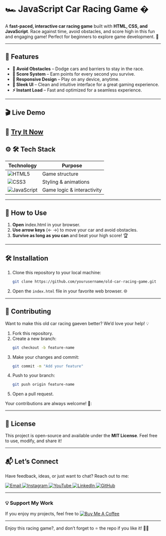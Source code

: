 # 🏎️ JavaScript Car Racing Game � 


A **fast-paced, interactive car racing game** built with **HTML, CSS, and JavaScript**. Race against time, avoid obstacles, and score high in this fun and engaging game! Perfect for beginners to explore game development. 🚀


---

## 🌟 Features  
- **🚧 Avoid Obstacles** – Dodge cars and barriers to stay in the race.  
- **🎯 Score System** – Earn points for every second you survive.
- **📱 Responsive Design** – Play on any device, anytime. 
- **🎨 Sleek UI** – Clean and intuitive interface for a great gaming experience.  
- **⚡ Instant Load** – Fast and optimized for a seamless experience.


---      
## 🎬 Live Demo 

🔗 **[Try It Now](https://ai-powered-lost-and-found.netlify.app/)**  
---

## ⚙ 🛠 Tech Stack
| **Technology**  | **Purpose** |
|-----------------|-------------|
| ![HTML5](https://img.shields.io/badge/HTML5-E34F26?style=for-the-badge&logo=html5&logoColor=white) | Game structure | 
| ![CSS3](https://img.shields.io/badge/CSS3-1572B6?style=for-the-badge&logo=css3&logoColor=white) | Styling & animations | 
| ![JavaScript](https://img.shields.io/badge/JavaScript-F7DF1E?style=for-the-badge&logo=javascript&logoColor=black) | Game logic & interactivity |  

---

## 🚀 How to Use 
1. **Open** index.html in your browser.  
2. **Use arrow keys** (← →) to move your car and avoid obstacles.
3. **Survive as long as you can** and beat your high score! 🏆

   

---

## 🛠️ Installation  

1. Clone this repository to your local machine:  
   ```bash  
   git clone https://github.com/yourusername/old-car-racing-game.git
   ```  

2. Open the `index.html` file in your favorite web browser. 🌐  
 

---

## 🤝 Contributing  

Want to make this old car racing gaeven better? We’d love your help! 💡  
1. Fork this repository.  
2. Create a new branch:  
   ```bash  
   git checkout -b feature-name  
   ```  
3. Make your changes and commit:  
   ```bash  
   git commit -m "Add your feature"  
   ```  
4. Push to your branch:  
   ```bash  
   git push origin feature-name  
   ```  
5. Open a pull request.  

Your contributions are always welcome! 🌟:


---

## 📜 License  

This project is open-source and available under the **MIT License**. Feel free to use, modify, and share it!  

---

## 📬 Let’s Connect  

Have feedback, ideas, or just want to chat? Reach out to me:  
<div>
  <a href="mailto:onlykelvin06@gmail.com">
    <img src="https://img.shields.io/badge/Email-4285F4?style=for-the-badge&logo=gmail&logoColor=white" alt="Email" />
  </a>
  <a href="https://www.instagram.com/_.yo.kelvin/">
    <img src="https://img.shields.io/badge/Instagram-E4405F?style=for-the-badge&logo=instagram&logoColor=white" alt="Instagram" />
  </a>
  <a href="https://www.youtube.com/@TechTutor_Tv?sub_confirmation=1">
    <img src="https://img.shields.io/badge/YouTube-FF0000?style=for-the-badge&logo=youtube&logoColor=white" alt="YouTube" />
  </a>
  <a href = "https://www.linkedin.com/in/kelvin-agyare-yeboah-6728a7301?utm_source=share&utm_campaign=share_via&utm_content=profile&utm_medium=android_app">
    <img src="https://img.shields.io/badge/LinkedIn-0077B5?style=for-the-badge&logo=linkedin&logoColor=white" alt="LinkedIn" />
  </a>
  <a href="https://github.com/KelvCodes">
    <img src="https://img.shields.io/badge/GitHub-181717?style=for-the-badge&logo=github&logoColor=white" alt="GitHub" />
  </a>
</div>     
 
---
### 💡 Support My Work  
If you enjoy my projects, feel free to [![Buy Me A Coffee](https://img.shields.io/badge/Buy%20Me%20A%20Coffee-%F0%9F%8C%8D-yellow?style=for-the-badge&logo=buy-me-a-coffee&logoColor=black)](https://www.buymeacoffee.com/kelvcodes) 

---
Enjoy this racing game?, and don’t forget to ⭐ the repo if you like it! 🥳✨  






